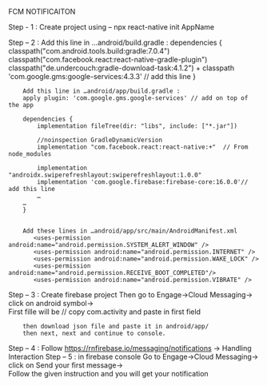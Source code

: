 FCM NOTIFICAITON

Step - 1 :
        Create project using – npx react-native init AppName
        
Step – 2 :
        Add this line in …android/build.gradle :
         dependencies {
                classpath("com.android.tools.build:gradle:7.0.4")
                classpath("com.facebook.react:react-native-gradle-plugin")
                classpath("de.undercouch:gradle-download-task:4.1.2")
              + classpath 'com.google.gms:google-services:4.3.3' // add this line
            }

        Add this line in …android/app/build.gradle :
        apply plugin: 'com.google.gms.google-services' // add on top of the app

        dependencies {
            implementation fileTree(dir: "libs", include: ["*.jar"])

            //noinspection GradleDynamicVersion
            implementation "com.facebook.react:react-native:+"  // From node_modules

            implementation "androidx.swiperefreshlayout:swiperefreshlayout:1.0.0"
            implementation 'com.google.firebase:firebase-core:16.0.0'// add this line
            …
        … 
        }     


        Add these lines in …android/app/src/main/AndroidManifest.xml
           <uses-permission android:name="android.permission.SYSTEM_ALERT_WINDOW" />
           <uses-permission android:name="android.permission.INTERNET" />
           <uses-permission android:name="android.permission.WAKE_LOCK" />
           <uses-permission android:name="android.permission.RECEIVE_BOOT_COMPLETED"/> 
           <uses-permission android:name="android.permission.VIBRATE" />

Step – 3 :
        Create firebase project 
        Then go to Engage->Cloud Messaging-> click on android symbol->  
        First fille will be 
        <manifest xmlns:android="http://schemas.android.com/apk/res/android"
          package="com.activity"> // copy com.activity and paste in first field

        then download json file and paste it in android/app/
        then next, next and continue to console.
Step – 4 :
        Follow https://rnfirebase.io/messaging/notifications  -> Handling Interaction
Step – 5 : 
        in firebase console Go to Engage->Cloud Messaging-> click on Send your first message->  
        Follow the given instruction and you will get your notification 






























